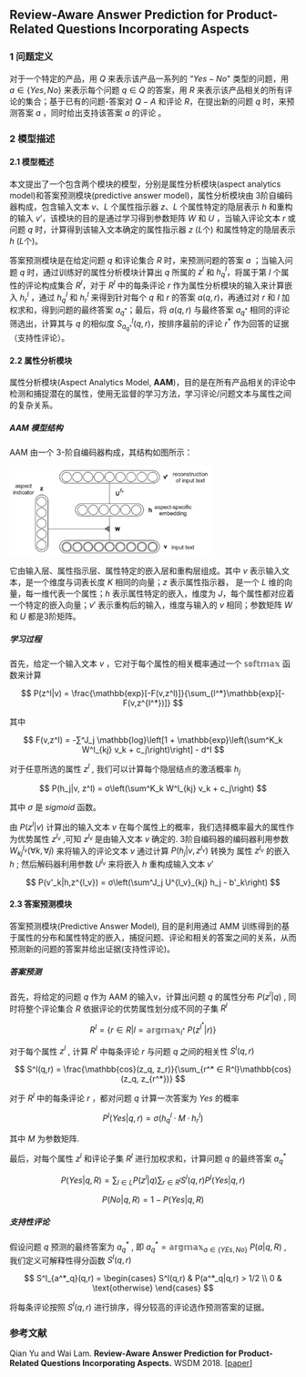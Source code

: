 ## Review-Aware Answer Prediction for Product-Related Questions Incorporating Aspects

### 1 问题定义

对于一个特定的产品，用 $Q$ 来表示该产品一系列的 “$Yes-No$" 类型的问题，用 $a \in \{Yes, No\}$ 来表示每个问题 $q ∈ Q$ 的答案，用 $R$ 来表示该产品相关的所有评论的集合；基于已有的问题-答案对 $Q-A$  和评论 $R$，在提出新的问题 $q$ 时，来预测答案 $a$ ，同时给出支持该答案 $a$ 的评论 。



### 2 模型描述

#### 2.1 模型概述

本文提出了一个包含两个模块的模型，分别是属性分析模块(aspect analytics model)和答案预测模块(predictive answer model)，属性分析模块由 3阶自编码器构成，包含输入文本 $v$、$L$ 个属性指示器 $z$、$L$ 个属性特定的隐层表示 $h$ 和重构的输入 $v’$，该模块的目的是通过学习得到参数矩阵 $W$ 和 $U$ ，当输入评论文本 $r$ 或问题 $q$ 时，计算得到该输入文本确定的属性指示器 $z$ ($L$个) 和属性特定的隐层表示 $h$ ($L$个)。

答案预测模块是在给定问题 $q$ 和评论集合 $R$ 时，来预测问题的答案 $a$ ；当输入问题 $q$ 时，通过训练好的属性分析模块计算出 $q$ 所属的 $z^l$ 和 $h^l_q$，将属于第 $l$ 个属性的评论构成集合 $R^l$，对于 $R^l$ 中的每条评论 $r$ 作为属性分析模块的输入来计算嵌入 $h^l_r$ ，通过 $h^l_q$ 和 $h^l_r$ 来得到针对每个 $q$ 和 $r$ 的答案 $a(q, r)$，再通过对 $r$ 和 $l$ 加权求和，得到问题的最终答案 $a_{q^*}$；最后，将 $a(q, r)$ 与最终答案 $a_{q^*}$ 相同的评论筛选出，计算其与 $q$ 的相似度 $S^l_{a_{q^*}}(q, r)$，按排序最前的评论 $r^*$ 作为回答的证据（支持性评论）。

#### 2.2 属性分析模块

属性分析模块(Aspect Analytics Model, **AAM**)，目的是在所有产品相关的评论中检测和捕捉潜在的属性，使用无监督的学习方法，学习评论/问题文本与属性之间的复杂关系。

##### AAM 模型结构

AAM 由一个 3-阶自编码器构成，其结构如图所示：

<img src="../../../img/AAM模型结构.png" alt="AAM模型结构" style="zoom:35%;" />

它由输入层、属性指示层、属性特定的嵌入层和重构层组成。其中 $v$ 表示输入文本，是一个维度与词表长度 $K$ 相同的向量；$z$ 表示属性指示器， 是一个 $L$ 维的向量，每一维代表一个属性；$h$ 表示属性特定的嵌入，维度为 $J$，每个属性都对应着一个特定的嵌入向量；$v'$ 表示重构后的输入，维度与输入的 $v$ 相同；参数矩阵 $W$ 和 $U$ 都是3阶矩阵。

##### 学习过程

首先，给定一个输入文本 $v$ ，它对于每个属性的相关概率通过一个 $\mathbb{softmax}$ 函数来计算   

$$
P(z^l|v) = \frac{\mathbb{exp}[-F(v,z^l)]}{\sum_{l^*}\mathbb{exp}[-F(v,z^{l^*})]}
$$

其中  

$$
F(v,z^l) = -∑^J_j \mathbb{log}\left[1 + \mathbb{exp}\left(\sum^K_k W^l_{kj} v_k + c_j\right)\right] - d^l
$$

对于任意所选的属性 $z^l$ , 我们可以计算每个隐层结点的激活概率 $h_j$  

$$
P(h_j|v, z^l) = σ\left(\sum^K_k W^l_{kj} v_k + c_j\right)
$$

其中 $σ$ 是 $sigmoid$ 函数。

由 $P(z^l|v)$ 计算出的输入文本 $v$ 在每个属性上的概率，我们选择概率最大的属性作为优势属性 $z^{l_v}$ ,可知 $z^{l_v}$ 是由输入文本 $v$ 确定的. 3阶自编码器的编码器利用参数 $W^{l_v}_{kj}(∀k, ∀j)$ 来将输入的评论文本 $v$ 通过计算 $P(h_j|v,z^{l_v})$ 转换为 属性 $z^{l_v}$ 的嵌入 $h$ ; 然后解码器利用参数 $U^{l_v}$ 来将嵌入 $h$ 重构成输入文本 $v'$   

$$
P(v'_k|h,z^{l_v}) = σ\left(\sum^J_j U^{l_v}_{kj} h_j - b'_k\right)
$$

#### 2.3 答案预测模块

答案预测模块(Predictive Answer Model), 目的是利用通过 AMM 训练得到的基于属性的分布和属性特定的嵌入，捕捉问题、评论和相关的答案之间的关系，从而预测新的问题的答案并给出证据(支持性评论)。

##### 答案预测

首先，将给定的问题 $q$ 作为 AAM 的输入v，计算出问题 $q$ 的属性分布 $P(z^l|q)$ , 同时将整个评论集合 $R$ 依据评论的优势属性划分成不同的子集 $R^l$  

$$
R^l = \{r ∈ R | l = \mathbb{argmax}_{l^*} \ P(z^{l^*}|r)\}
$$

对于每个属性 $z^l$ , 计算 $R^l$ 中每条评论 $r$ 与问题 $q$ 之间的相关性 $S^l(q,r)$  

$$
S^l(q,r) = \frac{\mathbb{cos}(z_q, z_r)}{\sum_{r^* ∈ R^l}\mathbb{cos}(z_q, z_{r^*})}
$$

对于 $R^l$ 中的每条评论 $r$ ，都对问题 $q$ 计算一次答案为 $Yes$ 的概率  

$$
P^l(Yes|q,r) = σ(h^l_q · M · h^l_r)
$$

其中 $M$ 为参数矩阵.

最后，对每个属性 $z^l$ 和评论子集 $R^l$ 进行加权求和，计算问题 $q$ 的最终答案 $a^*_q$   

$$
P(Yes|q,R) = \sum_{l∈L}P(z^l|q)\sum_{r∈R^l}S^l(q,r)P^l(Yes|q,r)
$$

$$
P(No|q,R) = 1 - P(Yes|q,R)
$$

##### 支持性评论

假设问题 $q$ 预测的最终答案为 $a^*_q$ , 即 $a^*_q = \mathbb{argmax}_{a∈\{YEs,No\}}\ P(a|q,R)$ , 我们定义可解释性得分函数 $S^l(q,r)$  

$$
S^l_{a^*_q}(q,r) = 
	\begin{cases}
		S^l(q,r) & P(a^*_q|q,r) > 1/2 \\
		0				 & \text{otherwise}
	\end{cases}
$$

将每条评论按照 $S^l(q,r)$ 进行排序，得分较高的评论选作预测答案的证据。



### 参考文献

Qian Yu and Wai Lam. **Review-Aware Answer Prediction for Product-Related Questions Incorporating Aspects.** WSDM 2018. [[paper](https://dl.acm.org/doi/proceedings/10.1145/3159652)]

